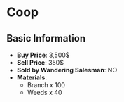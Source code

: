 # Coop

## Basic Information

- **Buy Price**: 3,500$
- **Sell Price**: 350$
- **Sold by Wandering Salesman**: NO
- **Materials**:
  - Branch x 100
  - Weeds x 40